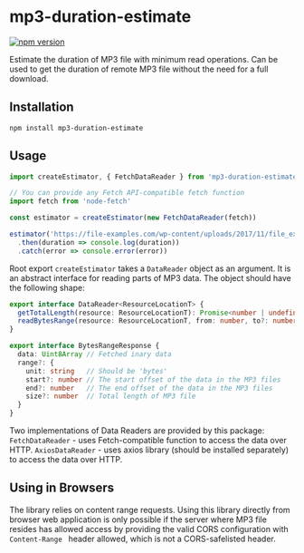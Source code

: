 # mp3-duration-estimate

[![npm version](http://img.shields.io/npm/v/mp3-duration-estimate.svg?style=flat)](https://npmjs.org/package/mp3-duration-estimate "View this project on npm")

Estimate the duration of MP3 file with minimum read operations. Can be used to get the duration of remote MP3 file without the need for a full download.

## Installation

```
npm install mp3-duration-estimate
```

## Usage

```javascript
import createEstimator, { FetchDataReader } from 'mp3-duration-estimate'

// You can provide any Fetch API-compatible fetch function
import fetch from 'node-fetch'

const estimator = createEstimator(new FetchDataReader(fetch))

estimator('https://file-examples.com/wp-content/uploads/2017/11/file_example_MP3_5MG.mp3')
  .then(duration => console.log(duration))
  .catch(error => console.error(error))
```
Root export `createEstimator` takes a `DataReader` object as an argument. It is an abstract interface for reading parts of MP3 data. The object should have the following shape:

```typescript
export interface DataReader<ResourceLocationT> {
  getTotalLength(resource: ResourceLocationT): Promise<number | undefined>
  readBytesRange(resource: ResourceLocationT, from: number, to?: number): Promise<BytesRangeResponse>
}

export interface BytesRangeResponse {
  data: Uint8Array // Fetched inary data
  range?: {
    unit: string   // Should be 'bytes'
    start?: number // The start offset of the data in the MP3 files
    end?: number   // The end offset of the data in the MP3 files
    size?: number  // Total length of MP3 file
  }
}
```

Two implementations of Data Readers are provided by this package:
`FetchDataReader` - uses Fetch-compatible function to access the data over HTTP.
`AxiosDataReader` - uses axios library (should be installed separately) to access the data over HTTP.

## Using in Browsers

The library relies on content range requests. Using this library directly from browser web application is only possible if the server where MP3 file resides has allowed access by providing the valid CORS configuration with `Content-Range ` header allowed, which is not a CORS-safelisted header.
